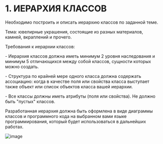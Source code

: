 # **﻿1\. ИЕРАРХИЯ КЛАССОВ**

Необходимо построить и описать иерархию классов по заданной теме.

Тема: ювелирные украшения, состоящие из разных материалов, камней, вкраплений и прочего.

Требования к иерархии классов:

\- Иерархия классов должна иметь минимум 2 уровня наследования и минимум 5 отличающихся между собой классов, сущности которых можно создать.

\- Структура по крайней мере одного класса должна содержать ассоциацию: когда в качестве поля или свойства класса выступает также объект или список объектов класса вашей иерархии. 

\- Все классы должны иметь атрибуты (поля или свойства). Не должно быть "пустых" классов.

Разработанная иерархия должна быть оформлена в виде диаграммы классов и программного кода на выбранном вами языке программирования, который будет использоваться в дальнейших работах.

![image](https://github.com/user-attachments/assets/9566fdda-3594-4922-9899-8a63dd5175d1)
